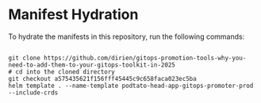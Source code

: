 
# Manifest Hydration

To hydrate the manifests in this repository, run the following commands:

```shell

git clone https://github.com/dirien/gitops-promotion-tools-why-you-need-to-add-them-to-your-gitops-toolkit-in-2025
# cd into the cloned directory
git checkout a575435621f156fff45445c9c658faca023ec5ba
helm template . --name-template podtato-head-app-gitops-promoter-prod --include-crds
```